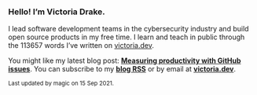 ### Hello! I’m Victoria Drake.

I lead software development teams in the cybersecurity industry and build open source products in my free time. I learn and teach in public through the 113657 words I’ve written on [victoria.dev](https://victoria.dev).

You might like my latest blog post: **[Measuring productivity with GitHub issues](https://victoria.dev/blog/measuring-productivity-with-github-issues/)**. You can subscribe to my [**blog RSS**](https://victoria.dev/index.xml) or by email at [**victoria.dev**](https://victoria.dev).

<sub>Last updated by magic on 15 Sep 2021.</sub>
